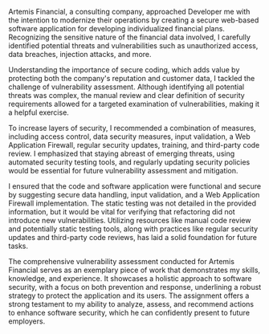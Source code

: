 Artemis Financial, a consulting company, approached Developer me with the intention to modernize their operations by creating a secure web-based software application for developing individualized financial plans. Recognizing the sensitive nature of the financial data involved, I carefully identified potential threats and vulnerabilities such as unauthorized access, data breaches, injection attacks, and more.

Understanding the importance of secure coding, which adds value by protecting both the company's reputation and customer data, I tackled the challenge of vulnerability assessment. Although identifying all potential threats was complex, the manual review and clear definition of security requirements allowed for a targeted examination of vulnerabilities, making it a helpful exercise.

To increase layers of security, I recommended a combination of measures, including access control, data security measures, input validation, a Web Application Firewall, regular security updates, training, and third-party code review. I emphasized that staying abreast of emerging threats, using automated security testing tools, and regularly updating security policies would be essential for future vulnerability assessment and mitigation.

I ensured that the code and software application were functional and secure by suggesting secure data handling, input validation, and a Web Application Firewall implementation. The static testing was not detailed in the provided information, but it would be vital for verifying that refactoring did not introduce new vulnerabilities. Utilizing resources like manual code review and potentially static testing tools, along with practices like regular security updates and third-party code reviews, has laid a solid foundation for future tasks.

The comprehensive vulnerability assessment conducted for Artemis Financial serves as an exemplary piece of work that demonstrates my skills, knowledge, and experience. It showcases a holistic approach to software security, with a focus on both prevention and response, underlining a robust strategy to protect the application and its users. The assignment offers a strong testament to my ability to analyze, assess, and recommend actions to enhance software security, which he can confidently present to future employers.
